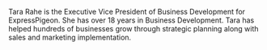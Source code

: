 Tara Rahe is the Executive Vice President of Business Development for ExpressPigeon. 
She has over 18 years in Business Development. Tara has helped hundreds of businesses 
grow through strategic planning along with sales and marketing implementation.